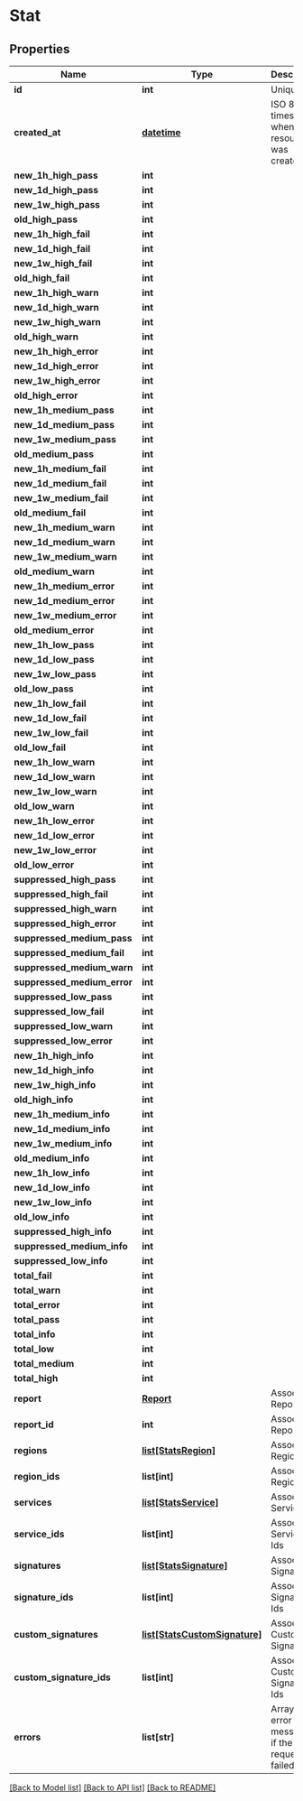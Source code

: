 # Stat

## Properties
Name | Type | Description | Notes
------------ | ------------- | ------------- | -------------
**id** | **int** | Unique ID | [optional] 
**created_at** | [**datetime**](DateTime.md) | ISO 8601 timestamp when the resource was created | [optional] 
**new_1h_high_pass** | **int** |  | [optional] 
**new_1d_high_pass** | **int** |  | [optional] 
**new_1w_high_pass** | **int** |  | [optional] 
**old_high_pass** | **int** |  | [optional] 
**new_1h_high_fail** | **int** |  | [optional] 
**new_1d_high_fail** | **int** |  | [optional] 
**new_1w_high_fail** | **int** |  | [optional] 
**old_high_fail** | **int** |  | [optional] 
**new_1h_high_warn** | **int** |  | [optional] 
**new_1d_high_warn** | **int** |  | [optional] 
**new_1w_high_warn** | **int** |  | [optional] 
**old_high_warn** | **int** |  | [optional] 
**new_1h_high_error** | **int** |  | [optional] 
**new_1d_high_error** | **int** |  | [optional] 
**new_1w_high_error** | **int** |  | [optional] 
**old_high_error** | **int** |  | [optional] 
**new_1h_medium_pass** | **int** |  | [optional] 
**new_1d_medium_pass** | **int** |  | [optional] 
**new_1w_medium_pass** | **int** |  | [optional] 
**old_medium_pass** | **int** |  | [optional] 
**new_1h_medium_fail** | **int** |  | [optional] 
**new_1d_medium_fail** | **int** |  | [optional] 
**new_1w_medium_fail** | **int** |  | [optional] 
**old_medium_fail** | **int** |  | [optional] 
**new_1h_medium_warn** | **int** |  | [optional] 
**new_1d_medium_warn** | **int** |  | [optional] 
**new_1w_medium_warn** | **int** |  | [optional] 
**old_medium_warn** | **int** |  | [optional] 
**new_1h_medium_error** | **int** |  | [optional] 
**new_1d_medium_error** | **int** |  | [optional] 
**new_1w_medium_error** | **int** |  | [optional] 
**old_medium_error** | **int** |  | [optional] 
**new_1h_low_pass** | **int** |  | [optional] 
**new_1d_low_pass** | **int** |  | [optional] 
**new_1w_low_pass** | **int** |  | [optional] 
**old_low_pass** | **int** |  | [optional] 
**new_1h_low_fail** | **int** |  | [optional] 
**new_1d_low_fail** | **int** |  | [optional] 
**new_1w_low_fail** | **int** |  | [optional] 
**old_low_fail** | **int** |  | [optional] 
**new_1h_low_warn** | **int** |  | [optional] 
**new_1d_low_warn** | **int** |  | [optional] 
**new_1w_low_warn** | **int** |  | [optional] 
**old_low_warn** | **int** |  | [optional] 
**new_1h_low_error** | **int** |  | [optional] 
**new_1d_low_error** | **int** |  | [optional] 
**new_1w_low_error** | **int** |  | [optional] 
**old_low_error** | **int** |  | [optional] 
**suppressed_high_pass** | **int** |  | [optional] 
**suppressed_high_fail** | **int** |  | [optional] 
**suppressed_high_warn** | **int** |  | [optional] 
**suppressed_high_error** | **int** |  | [optional] 
**suppressed_medium_pass** | **int** |  | [optional] 
**suppressed_medium_fail** | **int** |  | [optional] 
**suppressed_medium_warn** | **int** |  | [optional] 
**suppressed_medium_error** | **int** |  | [optional] 
**suppressed_low_pass** | **int** |  | [optional] 
**suppressed_low_fail** | **int** |  | [optional] 
**suppressed_low_warn** | **int** |  | [optional] 
**suppressed_low_error** | **int** |  | [optional] 
**new_1h_high_info** | **int** |  | [optional] 
**new_1d_high_info** | **int** |  | [optional] 
**new_1w_high_info** | **int** |  | [optional] 
**old_high_info** | **int** |  | [optional] 
**new_1h_medium_info** | **int** |  | [optional] 
**new_1d_medium_info** | **int** |  | [optional] 
**new_1w_medium_info** | **int** |  | [optional] 
**old_medium_info** | **int** |  | [optional] 
**new_1h_low_info** | **int** |  | [optional] 
**new_1d_low_info** | **int** |  | [optional] 
**new_1w_low_info** | **int** |  | [optional] 
**old_low_info** | **int** |  | [optional] 
**suppressed_high_info** | **int** |  | [optional] 
**suppressed_medium_info** | **int** |  | [optional] 
**suppressed_low_info** | **int** |  | [optional] 
**total_fail** | **int** |  | [optional] 
**total_warn** | **int** |  | [optional] 
**total_error** | **int** |  | [optional] 
**total_pass** | **int** |  | [optional] 
**total_info** | **int** |  | [optional] 
**total_low** | **int** |  | [optional] 
**total_medium** | **int** |  | [optional] 
**total_high** | **int** |  | [optional] 
**report** | [**Report**](Report.md) | Associated Report | [optional] 
**report_id** | **int** | Associated Report Id | [optional] 
**regions** | [**list[StatsRegion]**](StatsRegion.md) | Associated Regions | [optional] 
**region_ids** | **list[int]** | Associated Regions Ids | [optional] 
**services** | [**list[StatsService]**](StatsService.md) | Associated Services | [optional] 
**service_ids** | **list[int]** | Associated Services Ids | [optional] 
**signatures** | [**list[StatsSignature]**](StatsSignature.md) | Associated Signatures | [optional] 
**signature_ids** | **list[int]** | Associated Signatures Ids | [optional] 
**custom_signatures** | [**list[StatsCustomSignature]**](StatsCustomSignature.md) | Associated Custom Signatures | [optional] 
**custom_signature_ids** | **list[int]** | Associated Custom Signatures Ids | [optional] 
**errors** | **list[str]** | Array of error messages if the request failed | [optional] 

[[Back to Model list]](../README.md#documentation-for-models) [[Back to API list]](../README.md#documentation-for-api-endpoints) [[Back to README]](../README.md)


